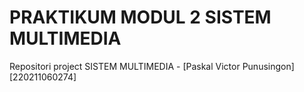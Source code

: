 # PRAKTIKUM MODUL 2 SISTEM MULTIMEDIA
Repositori project SISTEM MULTIMEDIA - [Paskal Victor Punusingon] [220211060274]
